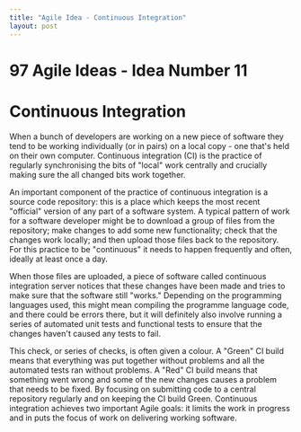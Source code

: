 ```yaml
---
title: "Agile Idea - Continuous Integration"
layout: post 
---
```



# 97 Agile Ideas - Idea Number 11
# Continuous Integration

When a bunch of developers are working on a new piece of software they tend to be working individually (or in pairs) on a local copy - one that's held on their own computer. Continuous integration (CI) is the practice of regularly synchronising the bits of "local" work centrally and crucially making sure the all changed bits work together.

An important component of the practice of continuous integration is a source code repository: this is a place which keeps the most recent "official" version of any part of a software system. A typical pattern of work for a software developer might be to download a group of files from the repository; make changes to add some new functionality; check that the changes work locally; and then upload those files back to the repository. For this practice to be "continuous" it needs to happen frequently and often, ideally at least once a day.

When those files are uploaded, a piece of software called continuous integration server notices that these changes have been made and tries to make sure that the software still "works." Depending on the programming languages used, this might mean compiling the programme language code, and there could be errors there, but it will definitely also involve running a series of automated unit tests and functional tests to ensure that the changes haven't caused any tests to fail.

This check, or series of checks, is often given a colour. A "Green" CI build means that everything was put together without problems and all the automated tests ran without problems.  A "Red" CI build means that something went wrong and some of the new changes causes a problem that needs to be fixed. By focusing on submitting code to a central repository regularly and on keeping the CI build Green. Continuous integration achieves two important Agile goals: it limits the work in progress and in puts the focus of work on delivering working software.

